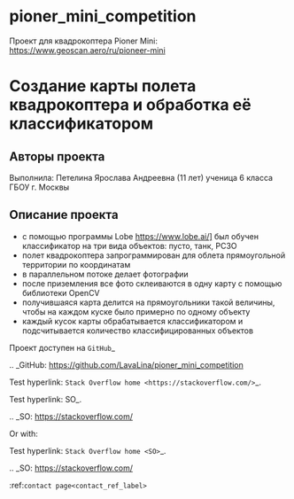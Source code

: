 # pioner_mini_competition
Проект для квадрокоптера Pioner Mini: https://www.geoscan.aero/ru/pioneer-mini

Создание карты полета квадрокоптера и обработка её классификатором
==========================

Авторы проекта
----------------

Выполнила: Петелина Ярослава Андреевна (11 лет) ученица 6 класса ГБОУ г. Москвы 

Описание проекта
----------------

* с помощью программы Lobe https://www.lobe.ai/] был обучен классификатор на три вида объектов: пусто, танк, РСЗО
* полет квадрокоптера запрограммирован для облета прямоугольной территории по координатам
* в параллельном потоке делает фотографии
* после приземления все фото склеиваются в одну карту с помощью библиотеки OpenCV 
* получившаяся карта делится на прямоугольники такой величины, чтобы на каждом куске было примерно по одному объекту
* каждый кусок карты обрабатывается классификатором и подсчитывается количество классифицированных объектов

Проект доступен на `GitHub`_

.. _GitHub: https://github.com/LavaLina/pioner_mini_competition

Test hyperlink: `Stack Overflow home <https://stackoverflow.com/>`_.



Test hyperlink: SO_.
    
.. _SO: https://stackoverflow.com/

Or with:

Test hyperlink: `Stack Overflow home <SO>`_.
    
.. _SO: https://stackoverflow.com/

:ref:`contact page<contact_ref_label>`
